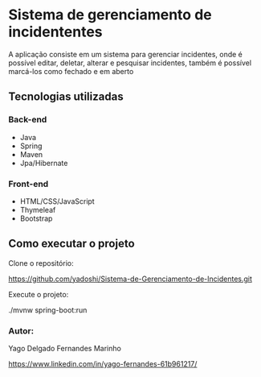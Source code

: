 # Sistema de gerenciamento de incidententes
A aplicação consiste em um sistema para gerenciar incidentes, onde é possível editar, deletar, alterar e pesquisar incidentes, também é possível marcá-los como fechado e em aberto

## Tecnologias utilizadas
### Back-end
- Java
- Spring
- Maven
- Jpa/Hibernate

### Front-end
- HTML/CSS/JavaScript
- Thymeleaf
- Bootstrap

## Como executar o projeto

Clone o repositório:

https://github.com/yadoshi/Sistema-de-Gerenciamento-de-Incidentes.git

Execute o projeto:

./mvnw spring-boot:run

### Autor:

Yago Delgado Fernandes Marinho

https://www.linkedin.com/in/yago-fernandes-61b961217/
